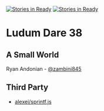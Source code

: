 [![Stories in Ready](https://badge.waffle.io/randonia/ld38.png?label=ready&title=Ready)](https://waffle.io/randonia/ld38) [![Stories in Ready](https://badge.waffle.io/randonia/ld38.png?label=in%20progress&title=In%20Progress)](https://waffle.io/randonia/ld38)
# Ludum Dare 38 #
## A Small World ##

Ryan Andonian - [@zambini845][1]

## Third Party ##
* [alexei/sprintf.js][10]

<!-- Links -->
[0]: http://ldjam.com
[1]: https://twitter.com/zambini845
[10]: https://github.com/alexei/sprintf.js
